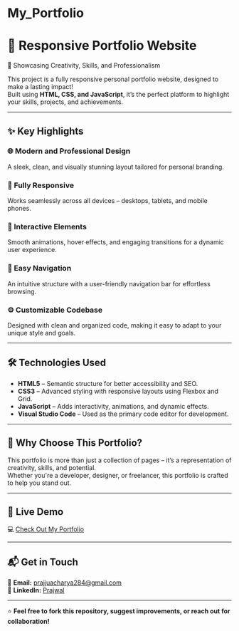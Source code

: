 # My_Portfolio

# 🌟 Responsive Portfolio Website  
🚀 Showcasing Creativity, Skills, and Professionalism  

This project is a fully responsive personal portfolio website, designed to make a lasting impact!  
Built using **HTML, CSS, and JavaScript**, it’s the perfect platform to highlight your skills, projects, and achievements.  

---

## ✨ Key Highlights  

### 🌐 Modern and Professional Design  
A sleek, clean, and visually stunning layout tailored for personal branding.  

### 📱 Fully Responsive  
Works seamlessly across all devices – desktops, tablets, and mobile phones.  

### 🎨 Interactive Elements  
Smooth animations, hover effects, and engaging transitions for a dynamic user experience.  

### 🧭 Easy Navigation  
An intuitive structure with a user-friendly navigation bar for effortless browsing.  

### ⚙ Customizable Codebase  
Designed with clean and organized code, making it easy to adapt to your unique style and goals.  

---

## 🛠 Technologies Used  

- **HTML5** – Semantic structure for better accessibility and SEO.  
- **CSS3** – Advanced styling with responsive layouts using Flexbox and Grid.  
- **JavaScript** – Adds interactivity, animations, and dynamic effects.  
- **Visual Studio Code** – Used as the primary code editor for development.  

---

## 🌟 Why Choose This Portfolio?  
This portfolio is more than just a collection of pages – it’s a representation of creativity, skills, and potential.  
Whether you're a developer, designer, or freelancer, this portfolio is crafted to help you stand out.  

---

## 🔗 Live Demo  
💻 [Check Out My Portfolio](https://prajju-portfolio.netlify.app/)  

---

## 📬 Get in Touch  

📧 **Email:** prajjuacharya284@gmail.com  
💼 **LinkedIn:** [Prajwal](https://www.linkedin.com/in/prajwal-l-853428304)  

---

⭐ **Feel free to fork this repository, suggest improvements, or reach out for collaboration!**  

